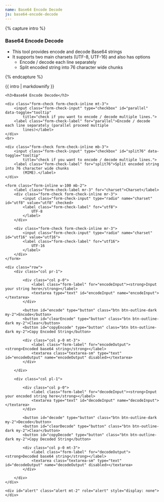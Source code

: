 ```yaml
---
name: Base64 Encode Decode
js: base64-encode-decode
---
```


{% capture intro %}
### Base64 Encode Decode
<!--separator-->
- This tool provides encode and decode Base64 strings
- It supports two main charsets (UTF-8, UTF-16) and also has options
    - Encode / decode each line separately
    - Split encoded string into 76 character wide chunks
<!--separator-->
{% endcapture %}

<div class="tool-wrapper mb-4">
    {{ intro | markdownify }}
</div>

<div class="tool-wrapper">

    <h3>Base64 Encode Decode</h3>

    <div class="form-check form-check-inline mt-3">
        <input class="form-check-input" type="checkbox" id="parallel" data-toggle="tooltip"
            title="check if you want to encode / decode multiple lines.">
        <label class="form-check-label" for="parallel">Encode / decode each line separately (parallel proceed multiple
            lines)</label>
    </div>
    <br>

    <div class="form-check form-check-inline mb-3">
        <input class="form-check-input" type="checkbox" id="split76" data-toggle="tooltip"
            title="check if you want to encode / decode multiple lines.">
        <label class="form-check-label" for="split76">Split encoded string into 76 character wide chunks
            (MIME).</label>
    </div>

    <form class="form-inline w-100 mb-2">
        <label class="form-check-label mr-3" for="charset">Charset</label>
        <div class="form-check form-check-inline mr-3">
            <input class="form-check-input" type="radio" name="charset" id="utf8" value="utf8" checked>
            <label class="form-check-label" for="utf8">
                UTF-8
            </label>
        </div>

        <div class="form-check form-check-inline mr-3">
            <input class="form-check-input" type="radio" name="charset" id="utf16" value="utf16">
            <label class="form-check-label" for="utf16">
                UTF-16
            </label>
        </div>
    </form>

    <div class="row">
        <div class="col pr-1">

            <div class="col p-0">
                <label class="form-label" for="encodeInput"><strong>Input your string here</strong></label>
                <textarea type="text" id="encodeInput" name="encodeInput"></textarea>
            </div>

            <button id="encode" type="button" class="btn btn-outline-dark my-2">Encode</button>
            <button id="clearEncode" type="button" class="btn btn-outline-dark my-2">Clear</button>
            <button id="copyEncode" type="button" class="btn btn-outline-dark my-2">Copy Encoded String</button>

            <div class="col p-0 mt-3">
                <label class="form-label" for="encodeOutput"><strong>Encoded base64 string</strong></label>
                <textarea class="textarea-sm" type="text" id="encodeOutput" name="encodeOutput" disabled></textarea>
            </div>

        </div>

        <div class="col pl-1">

            <div class="col p-0">
                <label class="form-label" for="decodeInput"><strong>Input your encoded string here</strong></label>
                <textarea type="text" id="decodeInput" name="decodeInput"></textarea>
            </div>

            <button id="decode" type="button" class="btn btn-outline-dark my-2">Decode</button>
            <button id="clearDecode" type="button" class="btn btn-outline-dark my-2">Clear</button>
            <button id="copyDecode" type="button" class="btn btn-outline-dark my-2">Copy Decoded String</button>

            <div class="col p-0 mt-3">
                <label class="form-label" for="decodeOutput"><strong>Decoded base64 string</strong></label>
                <textarea class="textarea-sm" type="text" id="decodeOutput" name="decodeOutput" disabled></textarea>
            </div>

        </div>
    </div>

    <div id="alert" class="alert mt-2" role="alert" style="display: none"></div>

</div>